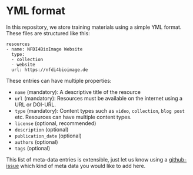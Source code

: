 # YML format

In this repository, we store training materials using a simple YML format. These files are structured like this:

```
resources
- name: NFDI4BioImage Website
  type:
  - collection
  - website
  url: https://nfdi4bioimage.de 
```

These entries can have multiple properties:

* `name` (mandatory): A descriptive title of the resource
* `url` (mandatory): Resources must be available on the internet using a URL or DOI-URL.
* `type` (mandatory): Content types such as `video`, `collection`, `blog post` etc. Resources can have multiple content types.
* `license` (optional, recommended)
* `description` (optional)
* `publication_date` (optional)
* `authors` (optional)
* `tags` (optional)

This list of meta-data entries is extensible, just let us know using a [github-issue](https://github.com/NFDI4BIOIMAGE/training/issues) which kind of meta data you would like to add here.